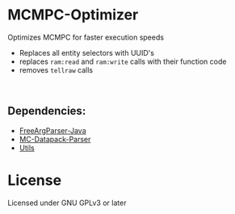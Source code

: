 # MCMPC-Optimizer
Optimizes MCMPC for faster execution speeds
- Replaces all entity selectors with UUID's
- replaces `ram:read` and `ram:write` calls with their function code
- removes `tellraw` calls

<br />

## Dependencies:
- [FreeArgParser-Java](https://github.com/krypciak/FreeArgParser-Java)
- [MC-Datapack-Parser](https://github.com/krypciak/MC-Datapack-Parser)
- [Utils](https://github.com/krypciak/Utils)


# License
Licensed under GNU GPLv3 or later
